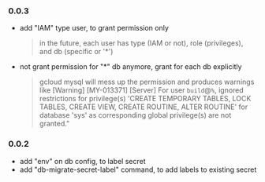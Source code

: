 ### 0.0.3

* add "IAM" type user, to grant permission only
  > in the future, each user has type (IAM or not), role (privileges), and db (specific or '*')
* not grant permission for "*" db anymore, grant for each db explicitly
  > gcloud mysql will mess up the permission and produces warnings like
  > [Warning] [MY-013371] [Server] For user `build`@`%`, ignored restrictions for privilege(s) 'CREATE TEMPORARY TABLES, LOCK TABLES, CREATE VIEW, CREATE ROUTINE, ALTER ROUTINE' for database 'sys' as corresponding global privilege(s) are not granted."

### 0.0.2

* add "env" on db config, to label secret
* add "db-migrate-secret-label" command, to add labels to existing secret
